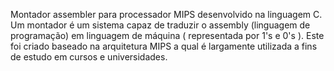 Montador assembler para processador MIPS desenvolvido na linguagem C.
Um montador é um sistema capaz de traduzir o assembly (linguagem de programação) em linguagem de máquina ( representada por 1's e 0's ).
Este foi criado baseado na arquitetura MIPS a qual é largamente utilizada a fins de estudo em cursos e universidades.
